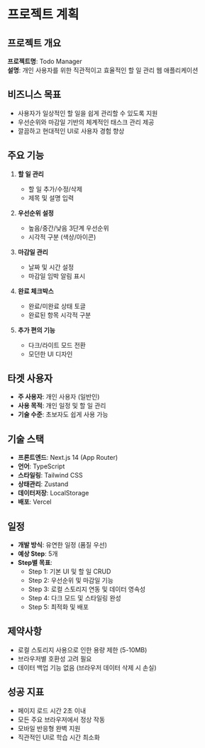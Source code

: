 # 프로젝트 계획

## 프로젝트 개요
**프로젝트명**: Todo Manager  
**설명**: 개인 사용자를 위한 직관적이고 효율적인 할 일 관리 웹 애플리케이션

## 비즈니스 목표
- 사용자가 일상적인 할 일을 쉽게 관리할 수 있도록 지원
- 우선순위와 마감일 기반의 체계적인 태스크 관리 제공
- 깔끔하고 현대적인 UI로 사용자 경험 향상

## 주요 기능
1. **할 일 관리**
   - 할 일 추가/수정/삭제
   - 제목 및 설명 입력

2. **우선순위 설정**
   - 높음/중간/낮음 3단계 우선순위
   - 시각적 구분 (색상/아이콘)

3. **마감일 관리**
   - 날짜 및 시간 설정
   - 마감일 임박 알림 표시

4. **완료 체크박스**
   - 완료/미완료 상태 토글
   - 완료된 항목 시각적 구분

5. **추가 편의 기능**
   - 다크/라이트 모드 전환
   - 모던한 UI 디자인

## 타겟 사용자
- **주 사용자**: 개인 사용자 (일반인)
- **사용 목적**: 개인 일정 및 할 일 관리
- **기술 수준**: 초보자도 쉽게 사용 가능

## 기술 스택
- **프론트엔드**: Next.js 14 (App Router)
- **언어**: TypeScript
- **스타일링**: Tailwind CSS
- **상태관리**: Zustand
- **데이터저장**: LocalStorage
- **배포**: Vercel

## 일정
- **개발 방식**: 유연한 일정 (품질 우선)
- **예상 Step**: 5개
- **Step별 목표**:
  - Step 1: 기본 UI 및 할 일 CRUD
  - Step 2: 우선순위 및 마감일 기능
  - Step 3: 로컬 스토리지 연동 및 데이터 영속성
  - Step 4: 다크 모드 및 스타일링 완성
  - Step 5: 최적화 및 배포

## 제약사항
- 로컬 스토리지 사용으로 인한 용량 제한 (5-10MB)
- 브라우저별 호환성 고려 필요
- 데이터 백업 기능 없음 (브라우저 데이터 삭제 시 손실)

## 성공 지표
- 페이지 로드 시간 2초 이내
- 모든 주요 브라우저에서 정상 작동
- 모바일 반응형 완벽 지원
- 직관적인 UI로 학습 시간 최소화